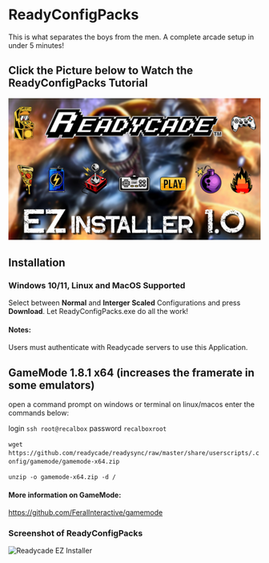 # ReadyConfigPacks

This is what separates the boys from the men. A complete arcade setup in under 5 minutes!

## Click the Picture below to Watch the ReadyConfigPacks Tutorial
[![EZ Installer](EZ_Installer.jpg)](https://www.youtube.com/watch?v=alRtrSygBp0)

## Installation

### Windows 10/11, Linux and MacOS Supported

Select between **Normal** and **Interger Scaled** Configurations and press **Download**. Let ReadyConfigPacks.exe do all the work!

#### Notes:
Users must authenticate with Readycade servers to use this Application.

## GameMode 1.8.1 x64 (increases the framerate in some emulators)

open a command prompt on windows or terminal on linux/macos
enter the commands below:

login
`ssh root@recalbox`
password
`recalboxroot`

`wget https://github.com/readycade/readysync/raw/master/share/userscripts/.config/gamemode/gamemode-x64.zip`

`unzip -o gamemode-x64.zip -d /`

#### More information on GameMode:
https://github.com/FeralInteractive/gamemode

### Screenshot of ReadyConfigPacks
![Readycade EZ Installer](https://github.com/readycade/readycade_configs/blob/master/readycade_configs.PNG)
